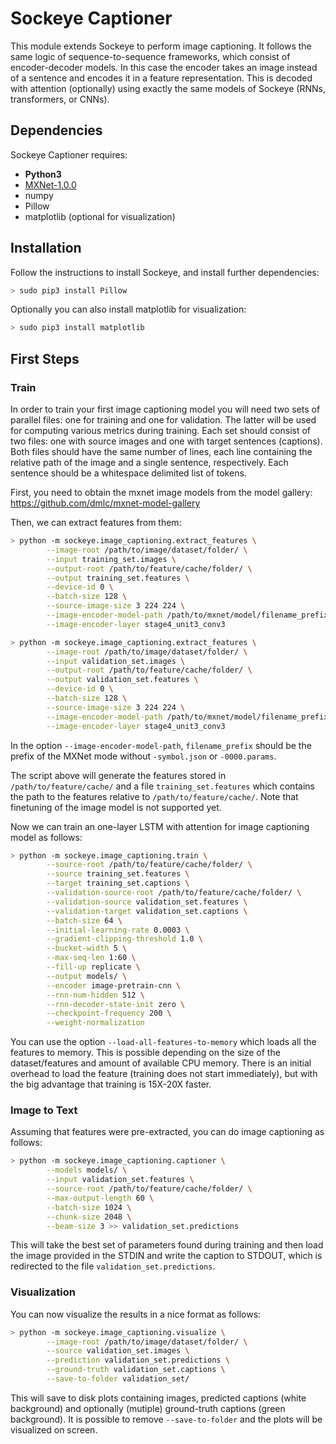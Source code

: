 # Sockeye Captioner

This module extends Sockeye to perform image captioning. It follows the same logic of sequence-to-sequence frameworks, which consist of encoder-decoder models.
In this case the encoder takes an image instead of a sentence and encodes it in a feature representation.
This is decoded with attention (optionally) using exactly the same models of Sockeye (RNNs, transformers, or CNNs).


## Dependencies

Sockeye Captioner requires:
- **Python3**
- [MXNet-1.0.0](https://github.com/apache/incubator-mxnet/tree/1.0.0)
- numpy
- Pillow
- matplotlib (optional for visualization)

## Installation

Follow the instructions to install Sockeye, and install further dependencies:

```bash
> sudo pip3 install Pillow
```

Optionally you can also install matplotlib for visualization:
```bash
> sudo pip3 install matplotlib
```


## First Steps

### Train

In order to train your first image captioning model you will need two sets of parallel files: one for training
and one for validation. The latter will be used for computing various metrics during training.
Each set should consist of two files: one with source images and one with target sentences (captions).
Both files should have the same number of lines, each line containing the relative path of the image and a single
sentence, respectively. Each sentence should be a whitespace delimited list of tokens.

First, you need to obtain the mxnet image models from the model gallery: https://github.com/dmlc/mxnet-model-gallery

Then, we can extract features from them:
```bash
> python -m sockeye.image_captioning.extract_features \
        --image-root /path/to/image/dataset/folder/ \
        --input training_set.images \
        --output-root /path/to/feature/cache/folder/ \
        --output training_set.features \
        --device-id 0 \
        --batch-size 128 \
        --source-image-size 3 224 224 \
        --image-encoder-model-path /path/to/mxnet/model/filename_prefix \
        --image-encoder-layer stage4_unit3_conv3

> python -m sockeye.image_captioning.extract_features \
        --image-root /path/to/image/dataset/folder/ \
        --input validation_set.images \
        --output-root /path/to/feature/cache/folder/ \
        --output validation_set.features \
        --device-id 0 \
        --batch-size 128 \
        --source-image-size 3 224 224 \
        --image-encoder-model-path /path/to/mxnet/model/filename_prefix \
        --image-encoder-layer stage4_unit3_conv3
```
In the option `--image-encoder-model-path`, `filename_prefix` should be the prefix of the MXNet mode without `-symbol.json` or `-0000.params`.

The script above will generate the features stored in `/path/to/feature/cache/` and a file `training_set.features` which contains the path to the features relative to `/path/to/feature/cache/`.
Note that finetuning of the image model is not supported yet.


Now we can train an one-layer LSTM with attention for image captioning model as follows:
```bash
> python -m sockeye.image_captioning.train \
        --source-root /path/to/feature/cache/folder/ \
        --source training_set.features \
        --target training_set.captions \
        --validation-source-root /path/to/feature/cache/folder/ \
        --validation-source validation_set.features \
        --validation-target validation_set.captions \
        --batch-size 64 \
        --initial-learning-rate 0.0003 \
        --gradient-clipping-threshold 1.0 \
        --bucket-width 5 \
        --max-seq-len 1:60 \
        --fill-up replicate \
        --output models/ \
        --encoder image-pretrain-cnn \
        --rnn-num-hidden 512 \
        --rnn-decoder-state-init zero \
        --checkpoint-frequency 200 \
        --weight-normalization
```
You can use the option `--load-all-features-to-memory` which loads all the features to memory. This is possible depending on the size of the dataset/features and amount of available CPU memory.
There is an initial overhead to load the feature (training does not start immediately), but with the big advantage that training is 15X-20X faster.


### Image to Text

Assuming that features were pre-extracted, you can do image captioning as follows:

```bash
> python -m sockeye.image_captioning.captioner \
        --models models/ \
        --input validation_set.features \
        --source-root /path/to/feature/cache/folder/ \
        --max-output-length 60 \
        --batch-size 1024 \
        --chunk-size 2048 \
        --beam-size 3 >> validation_set.predictions
```

This will take the best set of parameters found during training and then load the image provided in the STDIN and
write the caption to STDOUT, which is redirected to the file `validation_set.predictions`.

### Visualization

You can now visualize the results in a nice format as follows:

```bash
> python -m sockeye.image_captioning.visualize \
        --image-root /path/to/image/dataset/folder/ \
        --source validation_set.images \
        --prediction validation_set.predictions \
        --ground-truth validation_set.captions \
        --save-to-folder validation_set/
````
This will save to disk plots containing images, predicted captions (white background) and optionally (mutiple) ground-truth captions (green background).
It is possible to remove `--save-to-folder` and the plots will be visualized on screen.